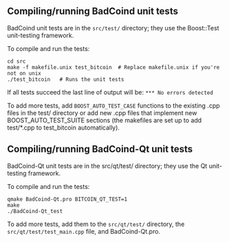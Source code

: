 Compiling/running BadCoind unit tests
------------------------------------

BadCoind unit tests are in the `src/test/` directory; they
use the Boost::Test unit-testing framework.

To compile and run the tests:

	cd src
	make -f makefile.unix test_bitcoin  # Replace makefile.unix if you're not on unix
	./test_bitcoin   # Runs the unit tests

If all tests succeed the last line of output will be:
`*** No errors detected`

To add more tests, add `BOOST_AUTO_TEST_CASE` functions to the existing
.cpp files in the test/ directory or add new .cpp files that
implement new BOOST_AUTO_TEST_SUITE sections (the makefiles are
set up to add test/*.cpp to test_bitcoin automatically).


Compiling/running BadCoind-Qt unit tests
---------------------------------------

BadCoind-Qt unit tests are in the src/qt/test/ directory; they
use the Qt unit-testing framework.

To compile and run the tests:

	qmake BadCoind-Qt.pro BITCOIN_QT_TEST=1
	make
	./BadCoind-Qt_test

To add more tests, add them to the `src/qt/test/` directory,
the `src/qt/test/test_main.cpp` file, and BadCoind-Qt.pro.
